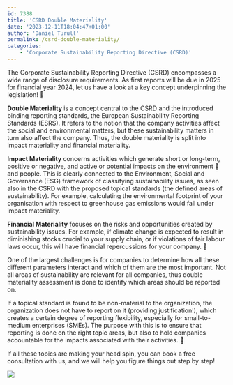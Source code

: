 ```yaml
---
id: 7388
title: 'CSRD Double Materiality'
date: '2023-12-11T18:04:47+01:00'
author: 'Daniel Turull'
permalink: /csrd-double-materiality/
categories:
    - 'Corporate Sustainability Reporting Directive (CSRD)'
---
```


The Corporate Sustainability Reporting Directive (CSRD) encompasses a wide range of disclosure requirements. As first reports will be due in 2025 for financial year 2024, let us have a look at a key concept underpinning the legislation! 🚦

**Double Materiality** is a concept central to the CSRD and the introduced binding reporting standards, the European Sustainability Reporting Standards (ESRS). It refers to the notion that the company activities affect the social and environmental matters, but these sustainability matters in turn also affect the company. Thus, the double materiality is split into impact materiality and financial materiality.

**Impact Materiality** concerns activities which generate short or long-term, positive or negative, and active or potential impacts on the environment 🌱 and people. This is clearly connected to the Environment, Social and Governance (ESG) framework of classifying sustainability issues, as seen also in the CSRD with the proposed topical standards (the defined areas of sustainability). For example, calculating the environmental footprint of your organisation with respect to greenhouse gas emissions would fall under impact materiality.

**Financial Materiality** focuses on the risks and opportunities created by sustainability issues. For example, if climate change is expected to result in diminishing stocks crucial to your supply chain, or if violations of fair labour laws occur, this will have financial repercussions for your company. 🚨

One of the largest challenges is for companies to determine how all these different parameters interact and which of them are the most important. Not all areas of sustainability are relevant for all companies, thus double materiality assessment is done to identify which areas should be reported on.

If a topical standard is found to be non-material to the organization, the organization does not have to report on it (providing justification!), which creates a certain degree of reporting flexibility, especially for small-to-medium enterprises (SMEs). The purpose with this is to ensure that reporting is done on the right topic areas, but also to hold companies accountable for the impacts associated with their activities. 📣

If all these topics are making your head spin, you can book a free consultation with us, and we will help you figure things out step by step!

 ![](/assets/images/csrd-materiality.png)